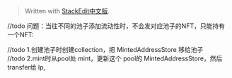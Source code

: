 


> Written with [StackEdit中文版](https://stackedit.cn/).

//todo 问题：当往不同的池子添加流动性时，不会发对应池子的NFT，只能持有一个NFT:  
  
//todo 1.创建池子时创建collection，把 MintedAddressStore 移给池子  
//todo 2.mint时从pool处 mint，更新这个 pool的 MintedAddressStore，然后 transfer给 lp, 
<!--stackedit_data:
eyJoaXN0b3J5IjpbLTEyNjQzMTUyMTZdfQ==
-->